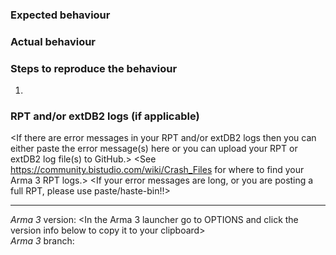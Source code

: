 ### Expected behaviour


### Actual behaviour


### Steps to reproduce the behaviour 
1. 

### RPT and/or extDB2 logs (if applicable)
<If there are error messages in your RPT and/or extDB2 logs then you can either paste the error message(s) here or you can upload your RPT or extDB2 log file(s) to GitHub.>
<See https://community.bistudio.com/wiki/Crash_Files for where to find your Arma 3 RPT logs.>
<If your error messages are long, or you are posting a full RPT, please use paste/haste-bin!!>

----

*Arma 3* version: <In the Arma 3 launcher go to OPTIONS and click the version info below to copy it to your clipboard><br/>
*Arma 3* branch: 

